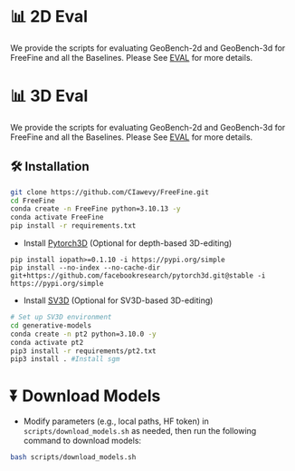 
# 📊 2D Eval 
 We provide the scripts for evaluating GeoBench-2d and GeoBench-3d for FreeFine and all the Baselines. Please See [EVAL](./evaluation/README.md) for more details.

# 📊 3D Eval 
 We provide the scripts for evaluating GeoBench-2d and GeoBench-3d for FreeFine and all the Baselines. Please See [EVAL](./evaluation/README.md) for more details.

 ## 🛠️ Installation  
```bash
git clone https://github.com/CIawevy/FreeFine.git
cd FreeFine
conda create -n FreeFine python=3.10.13 -y
conda activate FreeFine
pip install -r requirements.txt 
```
- Install [Pytorch3D](https://github.com/facebookresearch/pytorch3d) (Optional for depth-based 3D-editing) 
```
pip install iopath>=0.1.10 -i https://pypi.org/simple
pip install --no-index --no-cache-dir git+https://github.com/facebookresearch/pytorch3d.git@stable -i https://pypi.org/simple
```

- Install [SV3D](https://github.com/Stability-AI/generative-models) (Optional for SV3D-based 3D-editing)  

```bash
# Set up SV3D environment 
cd generative-models 
conda create -n pt2 python=3.10.0 -y
conda activate pt2
pip3 install -r requirements/pt2.txt
pip3 install . #Install sgm
```


# ⏬ Download Models   
- Modify parameters (e.g., local paths, HF token) in `scripts/download_models.sh` as needed, then run the following command to download models:
```bash
bash scripts/download_models.sh
```




